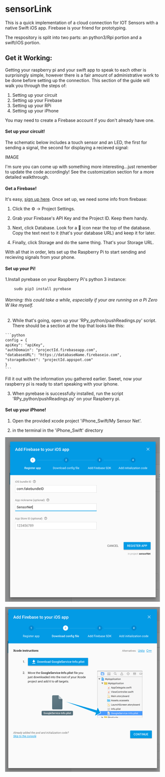 # sensorLink
This is a quick implementation of a cloud connection for IOT Sensors with a native Swift iOS app. Firebase is your friend for prototyping.


The respository is split into two parts: an python3/Rpi portion and a swift/iOS portion.



## Get it Working:

Getting your raspberry pi and your swift app to speak to each other is surprisingly simple, however there is a fair amount of administrative work to be done before setting up the connection. This section of the guide will walk you through the steps of:

1. Setting up your circuit
2. Setting up your Firebase
3. Setting up your RPi
4. Setting up your iPhone

You may need to create a Firebase account if you don't already have one.

#### Set up your circuit!

The schematic below includes a touch sensor and an LED, the first for sending a signal, the second for displaying a recieved signal:

IMAGE

I'm sure you can come up with something more interesting...just remember to update the code accordingly! See the customization section for a more detailed walkthrough.
    
    
#### Get a Firebase!
    
   It's easy, [sign up here](https://firebase.google.com/). Once set up, we need some info from firebase:
   1. Click the ⚙️ -> Project Settings.

   2. Grab your Firebase's API Key and the Project ID. Keep them handy.

   3. Next, click Database. Look for a 🔗 icon near the top of the database. Copy the text next to it (that's your database URL) and keep it for later.

   4. Finally, click Storage and do the same thing. That's your Storage URL.

   With all that in order, lets set up the Raspberry Pi to start sending and recieving signals from your phone.


#### Set up your Pi!
   1.Install pyrebase on your Raspberry Pi's python 3 instance:

    
        sudo pip3 install pyrebase
    
    
   ###### Warning: this could take a while, especially if your are running on a Pi Zero W like myself.
    
   2. While that's going, open up your 'RPy_python/pushReadings.py' script. There should be a section at the top that looks like this:

    ```python
    config = {
    apiKey": "apiKey",
    "authDomain": "projectId.firebaseapp.com",
    "databaseURL": "https://databaseName.firebaseio.com",
    "storageBucket": "projectId.appspot.com"
    }
    ```
    
    
   Fill it out with the information you gathered earlier. Sweet, now your raspberry pi is ready to start speaking with your iphone.
   
   3. When pyrebase is successfully installed, run the script  'RPy_python/pushReadings.py' on your Raspberry pi.
    
#### Set up your iPhone!
   1. Open the provided xcode project 'iPhone_Swift/My Sensor Net'.
   
   2. in the terminal in the 'iPhone_Swift' directory
   
   ![alt text](./iPhone_Swift/fillInfo.png "fill in your app info")
   
   ![alt text](./iPhone_Swift/downloadPlist.png "download the google plist to connect to firebase")
    


